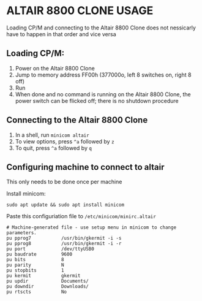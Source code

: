# ALTAIR 8800 CLONE USAGE

Loading CP/M and connecting to the Altair 8800 Clone does not nessicarly have
to happen in that order and vice versa

## Loading CP/M:

1. Power on the Altair 8800 Clone
2. Jump to memory address FF00h (377000o, left 8 switches on, right 8 off)
3. Run
4. When done and no command is running on the Altair 8800 Clone, the power
   switch can be flicked off; there is no shutdown procedure

## Connecting to the Altair 8800 Clone

1. In a shell, run `minicom altair`
2. To view options, press `^a` followed by `z`
3. To quit, press `^a` followed by `q`

## Configuring machine to connect to altair

This only needs to be done once per machine

Install minicom:
```
sudo apt update && sudo apt install minicom
```

Paste this configuriation file to `/etc/minicom/minirc.altair`
```
# Machine-generated file - use setup menu in minicom to change parameters.
pu pprog7           /usr/bin/gkermit -i -s
pu pprog8           /usr/bin/gkermit -i -r
pu port             /dev/ttyUSB0
pu baudrate         9600
pu bits             8
pu parity           N
pu stopbits         1
pu kermit           gkermit
pu updir            Documents/
pu downdir          Downloads/
pu rtscts           No 
```
